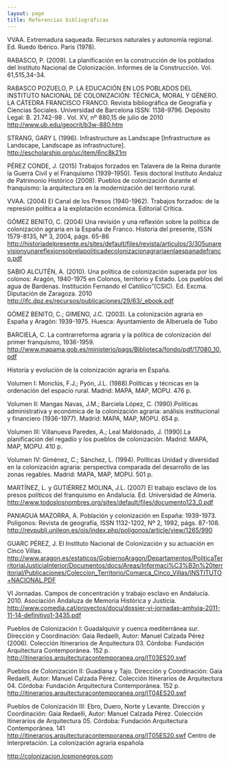 ```yaml
---
layout: page
title: Referencias bibliográficas
---
```


VVAA. Extremadura saqueada. Recursos naturales y autonomía regional. Ed. Ruedo Ibérico. Paris (1978).

RABASCO, P. (2009). La planificación en la construcción de los poblados del Instituto Nacional de Colonización. Informes de la Construcción. Vol. 61,515,34-34.

RABASCO POZUELO, P. LA EDUCACIÓN EN LOS POBLADOS DEL INSTITUTO NACIONAL DE COLONIZACIÓN: TÉCNICA, MORAL Y GÉNERO. LA CÁTEDRA FRANCISCO FRANCO. Revista bibliográfica de Geografía y Ciencias Sociales. Universidad de Barcelona ISSN: 1138-9796. Depósito Legal: B. 21.742-98 . Vol. XV, nº 880,15 de julio de 2010 http://www.ub.edu/geocrit/b3w-880.htm

STRANG, GARY L (1996). Infrastructure as Landscape [Infrastructure as Landscape, Landscape as infrastructure]. http://escholarship.org/uc/item/6nc8k21m

PÉREZ CONDE, J. (2015) Trabajos forzados en Talavera de la Reina durante la Guerra Civil y el Franquismo (1939-1950). Tesis doctoral
Instituto Andaluz de Patrimonio Histórico (2008). Pueblos de colonización durante el franquismo: la arquitectura en la modernización del territorio rural.

VVAA. (2004) El Canal de los Presos (1940-1962). Trabajos forzados: de la represión política a la explotación económica. Editorial Crítica.

GÓMEZ BENITO, C. (2004) Una revisión y una reflexión sobre la política de colonización agraria en la España de Franco. Historia del presente, ISSN 1579-8135, Nº 3, 2004, págs. 65-86
http://historiadelpresente.es/sites/default/files/revista/articulos/3/305unarevisionyunareflexionsobrelapoliticadecolonizacionagrariaenlaespanadefranco.pdf

SABIO ALCUTÉN, A. (2010). Una política de colonización superada por los colonos: Aragón, 1940-1975 en Colonos, territorio y Estado. Los pueblos del agua de Bardenas. Institución Fernando el Católico”(CSIC). Ed. Excma. Diputación de Zaragoza. 2010 
http://ifc.dpz.es/recursos/publicaciones/29/63/_ebook.pdf

GÓMEZ BENITO, C.; GIMENO, J.C. (2003). La colonización agraria en España y Aragón: 1939-1975. Huesca: Ayuntamiento de Alberuela de Tubo

BARCIELA, C. La contrarreforma agraria y la política de colonización del primer franquismo, 1936-1959. http://www.mapama.gob.es/ministerio/pags/Biblioteca/fondo/pdf/17080_10.pdf

Historia y evolución de la colonización agraria en España.
 
Volumen I: Monclús, F.J.; Pyón, J.L. (1988).Políticas y técnicas en la ordenación del espacio rural. Madrid: MAPA, MAP, MOPU. 476 p.
 
Volumen II: Mangas Navas, J.M.; Barciela López, C. (1990).Políticas administrativa y económica de la colonización agraria: análisis institucional y financiero (1936-1977). Madrid: MAPA, MAP, MOPU. 654 p.
 
Volumen III: Villanueva Paredes, A.; Leal Maldonado, J. (1990).La planificación del regadío y los pueblos de colonización. Madrid: MAPA, MAP, MOPU. 410 p.

Volumen IV:  Giménez, C.; Sánchez, L. (1994). Políticas Unidad y diversidad en la colonización agraria: perspectiva comparada del desarrollo de las zonas regables. Madrid: MAPA, MAP, MOPU. 501 p.

MARTÍNEZ, L. y GUTIÉRREZ MOLINA, J.L. (2007) El trabajo esclavo de los presos políticos del franquismo en Andalucía. Ed. Universidad de Almería. http://www.todoslosnombres.org/sites/default/files/documento123_0.pdf

PANIAGUA MAZORRA, A. Población y colonización en España: 1939-1973. Polígonos: Revista de geografía, ISSN 1132-1202, Nº 2, 1992, págs. 87-108. http://revpubli.unileon.es/ojs/index.php/poligonos/article/view/1265/990

GUARC PÉREZ, J. El Instituto Nacional de Colonización y su actuación en Cinco Villas. http://www.aragon.es/estaticos/GobiernoAragon/Departamentos/PoliticaTerritorialJusticiaInterior/Documentos/docs/Areas/Informaci%C3%B3n%20territorial/Publicaciones/Coleccion_Territorio/Comarca_Cinco_Villas/INSTITUTO+NACIONAL.PDF

VI Jornadas. Campos de concentración y trabajo esclavo en Andalucía. 2010. Asociación Andaluza de Memoria Histórica y Justicia. http://www.comedia.cat/proyectos/docu/dossier-vi-jornadas-amhyja-2011-11-14-definitivo1-3435.pdf

Pueblos de Colonización I: Guadalquivir y cuenca mediterránea sur. Dirección y Coordinación: Gaia Redaelli, Autor: Manuel Calzada Pérez (2006). Colección Itinerarios de Arquitectura 03. Córdoba: Fundación Arquitectura Contemporánea. 152 p. http://itinerarios.arquitecturacontemporanea.org/IT03ES20.swf

Pueblos de Colonización II: Guadiana y Tajo. Dirección y Coordinación: Gaia Redaelli, Autor: Manuel Calzada Pérez. Colección Itinerarios de Arquitectura 04. Córdoba: Fundación Arquitectura Contemporánea. 152 p. http://itinerarios.arquitecturacontemporanea.org/IT04ES20.swf

Pueblos de Colonización III: Ebro, Duero, Norte y Levante. Dirección y Coordinación: Gaia Redaelli, Autor: Manuel Calzada Pérez. Colección Itinerarios de Arquitectura 05. Córdoba: Fundación Arquitectura Contemporánea. 141 http://itinerarios.arquitecturacontemporanea.org/IT05ES20.swf
Centro de Interpretación. La colonización agraria española

http://colonizacion.losmonegros.com
